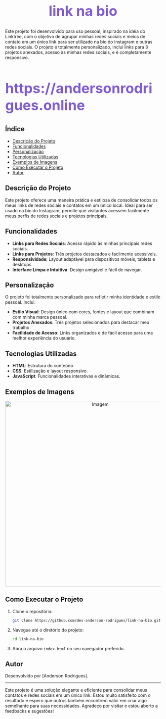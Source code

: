<h1 align="center" style="color:#7f5cd1; font-size:45px;">link na bio</h1>

Este projeto foi desenvolvido para uso pessoal, inspirado na ideia do Linktree, com o objetivo de agrupar minhas redes sociais e meios de contato em um único link para ser utilizado na bio do Instagram e outras redes sociais. O projeto é totalmente personalizado, inclui links para 3 projetos anexados, acesso às minhas redes sociais, e é completamente responsivo.

 <h2 align="left" style="color:#7f5cd1; font-size:45px;">https://andersonrodrigues.online</h2>
 
## Índice
- [Descrição do Projeto](#descrição-do-projeto)
- [Funcionalidades](#funcionalidades)
- [Personalização](#personalização)
- [Tecnologias Utilizadas](#tecnologias-utilizadas)
- [Exemplos de Imagens](#exemplos-de-imagens)
- [Como Executar o Projeto](#como-executar-o-projeto)
- [Autor](#autor)

## Descrição do Projeto
Este projeto oferece uma maneira prática e estilosa de consolidar todos os meus links de redes sociais e contatos em um único local. Ideal para ser usado na bio do Instagram, permite que visitantes acessem facilmente meus perfis de redes sociais e projetos principais.

## Funcionalidades
- **Links para Redes Sociais**: Acesso rápido às minhas principais redes sociais.
- **Links para Projetos**: Três projetos destacados e facilmente acessíveis.
- **Responsividade**: Layout adaptável para dispositivos móveis, tablets e desktops.
- **Interface Limpa e Intuitiva**: Design amigável e fácil de navegar.

## Personalização
O projeto foi totalmente personalizado para refletir minha identidade e estilo pessoal. Inclui:
- **Estilo Visual**: Design único com cores, fontes e layout que combinam com minha marca pessoal.
- **Projetos Anexados**: Três projetos selecionados para destacar meu trabalho.
- **Facilidade de Acesso**: Links organizados e de fácil acesso para uma melhor experiência do usuário.

## Tecnologias Utilizadas
- **HTML**: Estrutura do conteúdo.
- **CSS**: Estilização e layout responsivo.
- **JavaScript**: Funcionalidades interativas e dinâmicas.

## Exemplos de Imagens

<p align="center">
  <img src="https://github.com/AndersonRodrigues1/Projeto-linknabio/assets/127049907/f046d4df-1951-4561-98ce-7713587adeed" width="600" alt="Imagem">
</p>

## Como Executar o Projeto
1. Clone o repositório:
   ```bash
   git clone https://github.com/dev-anderson-rodrigues/link-na-bio.git
   ```
2. Navegue até o diretório do projeto:
   ```bash
   cd link-na-bio
   ```
3. Abra o arquivo `index.html` no seu navegador preferido.

## Autor
Desenvolvido por [Anderson Rodrigues].

---

Este projeto é uma solução elegante e eficiente para consolidar meus contatos e redes sociais em um único link. Estou muito satisfeito com o resultado e espero que outros também encontrem valor em criar algo semelhante para suas necessidades. Agradeço por visitar e estou aberto a feedbacks e sugestões!
